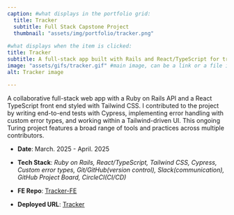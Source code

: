 ```yaml
---
caption: #what displays in the portfolio grid:
  title: Tracker
  subtitle: Full Stack Capstone Project
  thumbnail: "assets/img/portfolio/tracker.png"
  
#what displays when the item is clicked:
title: Tracker
subtitle: A full-stack app built with Rails and React/TypeScript for tracking job applications, companies, and contacts.
image: "assets/gifs/tracker.gif" #main image, can be a link or a file in assets/img/portfolio
alt: Tracker image

---
```

A collaborative full-stack web app with a Ruby on Rails API and a React TypeScript front end styled with Tailwind CSS. I contributed to the project by writing end-to-end tests with Cypress, implementing error handling with custom error types, and working within a Tailwind-driven UI. This ongoing Turing project features a broad range of tools and practices across multiple contributors.

- **Date**: March. 2025 - April. 2025

- **Tech Stack**: *Ruby on Rails, React/TypeScript, Tailwind CSS, Cypress, Custom error types, Git/GitHub(version control), Slack(communication), GitHub Project Board, CircleCI(CI/CD)*

- **FE Repo**: <a href="https://github.com/turingschool/tracker-crm-fe" target="_blank"><u>Tracker-FE</u></a>
- **Deployed URL**: <a href="https://tracker-crm-fe-38f7cf1aaca5.herokuapp.com/" target="_blank"><u>Tracker</u></a>
